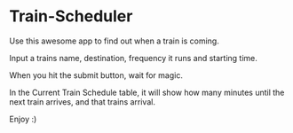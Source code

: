 # Train-Scheduler
Use this awesome app to find out when a train is coming.

Input a trains name, destination, frequency it runs and starting time.

When you hit the submit button, wait for magic.

In the Current Train Schedule table, it will show how many minutes until the next train arrives, and that trains arrival.

Enjoy :)